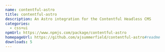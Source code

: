 ```yaml
---
name: contentful-astro
title: contentful-astro
description: An Astro integration for the Contentful Headless CMS
categories:
  - css+ui
npmUrl: https://www.npmjs.com/package/contentful-astro
homepageUrl: https://github.com/ajsummerfield/contentful-astro#readme
downloads: 5
---
```

